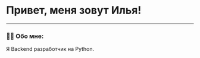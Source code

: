 
# Привет, меня зовут Илья!

---

### :man_technologist: Обо мне:

Я Backend разработчик на Python.
